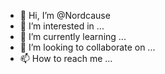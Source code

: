 - 👋 Hi, I’m @Nordcause
- 👀 I’m interested in ...
- 🌱 I’m currently learning ...
- 💞️ I’m looking to collaborate on ...
- 📫 How to reach me ...

<!---
Nordcause/Nordcause is a ✨ special ✨ repository because its `README.md` (this file) appears on your GitHub profile.
You can click the Preview link to take a look at your changes.
--->
